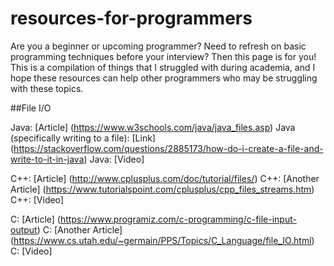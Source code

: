# resources-for-programmers

Are you a beginner or upcoming programmer?  Need to refresh on basic programming techniques 
before your interview?  Then this page is for you!  This is a compilation of things that I struggled with
during academia, and I hope these resources can help other programmers who may be struggling with
these topics. 

##File I/O

Java: [Article] (https://www.w3schools.com/java/java_files.asp)
Java (specifically writing to a file): [Link] (https://stackoverflow.com/questions/2885173/how-do-i-create-a-file-and-write-to-it-in-java)
Java: [Video] 

C++: [Article] (http://www.cplusplus.com/doc/tutorial/files/)
C++: [Another Article] (https://www.tutorialspoint.com/cplusplus/cpp_files_streams.htm)
C++: [Video]

C: [Article] (https://www.programiz.com/c-programming/c-file-input-output)
C: [Another Article] (https://www.cs.utah.edu/~germain/PPS/Topics/C_Language/file_IO.html)
C: [Video] 




